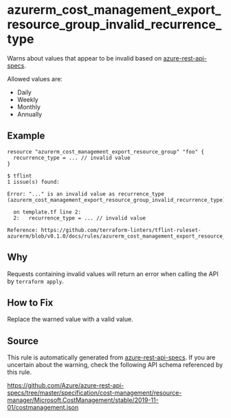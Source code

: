<!--- This file generated by `tools/apispec-rule-gen/main.go`. DO NOT EDIT --->

# azurerm_cost_management_export_resource_group_invalid_recurrence_type

Warns about values that appear to be invalid based on [azure-rest-api-specs](https://github.com/Azure/azure-rest-api-specs).

Allowed values are:
- Daily
- Weekly
- Monthly
- Annually

## Example

```hcl
resource "azurerm_cost_management_export_resource_group" "foo" {
  recurrence_type = ... // invalid value
}
```

```
$ tflint
1 issue(s) found:

Error: "..." is an invalid value as recurrence_type (azurerm_cost_management_export_resource_group_invalid_recurrence_type)

  on template.tf line 2:
  2:   recurrence_type = ... // invalid value

Reference: https://github.com/terraform-linters/tflint-ruleset-azurerm/blob/v0.1.0/docs/rules/azurerm_cost_management_export_resource_group_invalid_recurrence_type.md

```

## Why

Requests containing invalid values will return an error when calling the API by `terraform apply`.

## How to Fix

Replace the warned value with a valid value.

## Source

This rule is automatically generated from [azure-rest-api-specs](https://github.com/Azure/azure-rest-api-specs). If you are uncertain about the warning, check the following API schema referenced by this rule.

https://github.com/Azure/azure-rest-api-specs/tree/master/specification/cost-management/resource-manager/Microsoft.CostManagement/stable/2019-11-01/costmanagement.json
